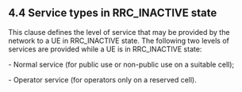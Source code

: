## 4.4 Service types in RRC_INACTIVE state

This clause defines the level of service that may be provided by the
network to a UE in RRC_INACTIVE state. The following two levels of
services are provided while a UE is in RRC_INACTIVE state:

\- Normal service (for public use or non-public use on a suitable cell);

\- Operator service (for operators only on a reserved cell).